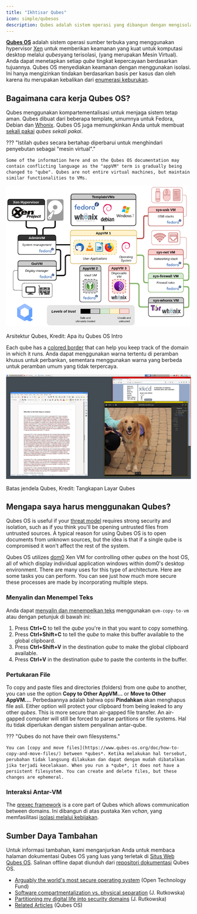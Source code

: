 ```yaml
---
title: "Ikhtisar Qubes"
icon: simple/qubesos
description: Qubes adalah sistem operasi yang dibangun dengan mengisolasi aplikasi di dalam *qubes* (sebelumnya disebut "VM") untuk meningkatkan keamanan.
---
```


[**Qubes OS**](../desktop.md#qubes-os) adalah sistem operasi sumber terbuka yang menggunakan hypervisor [Xen](https://en.wikipedia.org/wiki/Xen) untuk memberikan keamanan yang kuat untuk komputasi desktop melalui *qubes*yang terisolasi, (yang merupakan Mesin Virtual). Anda dapat menetapkan setiap *qube* tingkat kepercayaan berdasarkan tujuannya. Qubes OS menyediakan keamanan dengan menggunakan isolasi. Ini hanya mengizinkan tindakan berdasarkan basis per kasus dan oleh karena itu merupakan kebalikan dari [enumerasi keburukan](https://www.ranum.com/security/computer_security/editorials/dumb/).

## Bagaimana cara kerja Qubes OS?

Qubes menggunakan kompartementalisasi [](https://www.qubes-os.org/intro/) untuk menjaga sistem tetap aman. Qubes dibuat dari beberapa template, umumnya untuk Fedora, Debian dan [Whonix](../desktop.md#whonix). Qubes OS juga memungkinkan Anda untuk membuat [sekali pakai](https://www.qubes-os.org/doc/how-to-use-disposables/) *qubes sekali pakai*.

??? "Istilah *qubes* secara bertahap diperbarui untuk menghindari penyebutan sebagai "mesin virtual"."

    Some of the information here and on the Qubes OS documentation may contain conflicting language as the "appVM" term is gradually being changed to "qube". Qubes are not entire virtual machines, but maintain similar functionalities to VMs.

![Arsitektur Qubes](../assets/img/qubes/qubes-trust-level-architecture.png)
<figcaption>Arsitektur Qubes, Kredit: Apa itu Qubes OS Intro</figcaption>

Each qube has a [colored border](https://www.qubes-os.org/screenshots/) that can help you keep track of the domain in which it runs. Anda dapat menggunakan warna tertentu di peramban khusus untuk perbankan, sementara menggunakan warna yang berbeda untuk peramban umum yang tidak terpercaya.

![Pembatas berwarna](../assets/img/qubes/r4.0-xfce-three-domains-at-work.png)
<figcaption>Batas jendela Qubes, Kredit: Tangkapan Layar Qubes</figcaption>

## Mengapa saya harus menggunakan Qubes?

Qubes OS is useful if your [threat model](../basics/threat-modeling.md) requires strong security and isolation, such as if you think you'll be opening untrusted files from untrusted sources. A typical reason for using Qubes OS is to open documents from unknown sources, but the idea is that if a single qube is compromised it won't affect the rest of the system.

Qubes OS utilizes [dom0](https://wiki.xenproject.org/wiki/Dom0) Xen VM for controlling other *qubes* on the host OS, all of which display individual application windows within dom0's desktop environment. There are many uses for this type of architecture. Here are some tasks you can perform. You can see just how much more secure these processes are made by incorporating multiple steps.

### Menyalin dan Menempel Teks

Anda dapat [menyalin dan menempelkan teks](https://www.qubes-os.org/doc/how-to-copy-and-paste-text/) menggunakan `qvm-copy-to-vm` atau dengan petunjuk di bawah ini:

1. Press **Ctrl+C** to tell the *qube* you're in that you want to copy something.
2. Press **Ctrl+Shift+C** to tell the *qube* to make this buffer available to the global clipboard.
3. Press **Ctrl+Shift+V** in the destination *qube* to make the global clipboard available.
4. Press **Ctrl+V** in the destination *qube* to paste the contents in the buffer.

### Pertukaran File

To copy and paste files and directories (folders) from one *qube* to another, you can use the option **Copy to Other AppVM...** or **Move to Other AppVM...**. Perbedaannya adalah bahwa opsi **Pindahkan** akan menghapus file asli. Either option will protect your clipboard from being leaked to any other *qubes*. This is more secure than air-gapped file transfer. An air-gapped computer will still be forced to parse partitions or file systems. Hal itu tidak diperlukan dengan sistem penyalinan antar-qube.

??? "Qubes do not have their own filesystems."

    You can [copy and move files](https://www.qubes-os.org/doc/how-to-copy-and-move-files/) between *qubes*. Ketika melakukan hal tersebut, perubahan tidak langsung dilakukan dan dapat dengan mudah dibatalkan jika terjadi kecelakaan. When you run a *qube*, it does not have a persistent filesystem. You can create and delete files, but these changes are ephemeral.

### Interaksi Antar-VM

The [qrexec framework](https://www.qubes-os.org/doc/qrexec/) is a core part of Qubes which allows communication between domains. Ini dibangun di atas pustaka Xen *vchan*, yang memfasilitasi [isolasi melalui kebijakan](https://www.qubes-os.org/news/2020/06/22/new-qrexec-policy-system/).

## Sumber Daya Tambahan

Untuk informasi tambahan, kami menganjurkan Anda untuk membaca halaman dokumentasi Qubes OS yang luas yang terletak di [Situs Web Qubes OS](https://www.qubes-os.org/doc/). Salinan offline dapat diunduh dari [repositori dokumentasi](https://github.com/QubesOS/qubes-doc) Qubes OS.

- [Arguably the world's most secure operating system](https://www.opentech.fund/news/qubes-os-arguably-the-worlds-most-secure-operating-system-motherboard/) (Open Technology Fund)
- [Software compartmentalization vs. physical separation](https://invisiblethingslab.com/resources/2014/Software_compartmentalization_vs_physical_separation.pdf) (J. Rutkowska)
- [Partitioning my digital life into security domains](https://blog.invisiblethings.org/2011/03/13/partitioning-my-digital-life-into.html) (J. Rutkowska)
- [Related Articles](https://www.qubes-os.org/news/categories/#articles) (Qubes OS)
